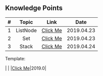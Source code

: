 

## Knowledge Points
| # | Topic | Link | Date |
|:-:|:-:|:-:|:-:|
| 1 | ListNode |[Click Me](https://github.com/Zingg7/LeetCode/edit/Knowledge-Points/ListNode.md)|2019.04.23|
| 2 | Set |[Click Me](https://github.com/Zingg7/LeetCode/blob/Knowledge-Points/Set.md)|2019.04.23|
| 3 | Stack |[Click Me]()|2019.04.24|


Template:

|  |  |[Click Me]()|2019.0|


